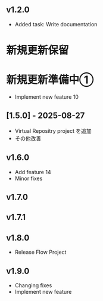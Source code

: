 ## v1.2.0
- Added task: Write documentation
# 新規更新保留
# 新規更新準備中①
- Implement  new feature 10

## [1.5.0] - 2025-08-27
- Virtual Repositry project を追加
- その他改善

## v1.6.0
- Add feature 14
- Minor fixes

## v1.7.0

## v1.7.1

## v1.8.0
- Release Flow Project

## v1.9.0
- Changing fixes
- Implement new feature